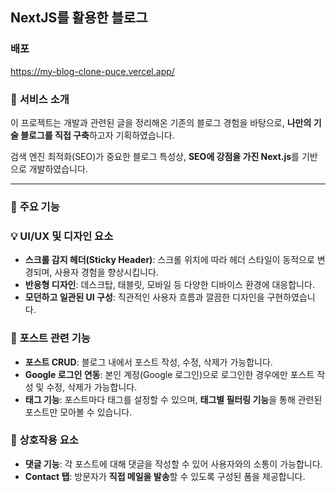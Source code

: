 ## NextJS를 활용한 블로그

### 배포

https://my-blog-clone-puce.vercel.app/


### 🧾 **서비스 소개**

이 프로젝트는 개발과 관련된 글을 정리해온 기존의 블로그 경험을 바탕으로, **나만의 기술 블로그를 직접 구축**하고자 기획하였습니다.

검색 엔진 최적화(SEO)가 중요한 블로그 특성상, **SEO에 강점을 가진 Next.js**를 기반으로 개발하였습니다.

---

### 🔧 **주요 기능**

### 💡 **UI/UX 및 디자인 요소**

- **스크롤 감지 헤더(Sticky Header)**: 스크롤 위치에 따라 헤더 스타일이 동적으로 변경되며, 사용자 경험을 향상시킵니다.
- **반응형 디자인**: 데스크탑, 태블릿, 모바일 등 다양한 디바이스 환경에 대응합니다.
- **모던하고 일관된 UI 구성**: 직관적인 사용자 흐름과 깔끔한 디자인을 구현하였습니다.

### 📝 **포스트 관련 기능**

- **포스트 CRUD**: 블로그 내에서 포스트 작성, 수정, 삭제가 가능합니다.
- **Google 로그인 연동**: 본인 계정(Google 로그인)으로 로그인한 경우에만 포스트 작성 및 수정, 삭제가 가능합니다.
- **태그 기능**: 포스트마다 태그를 설정할 수 있으며, **태그별 필터링 기능**을 통해 관련된 포스트만 모아볼 수 있습니다.

### 💬 **상호작용 요소**

- **댓글 기능**: 각 포스트에 대해 댓글을 작성할 수 있어 사용자와의 소통이 가능합니다.
- **Contact 탭**: 방문자가 **직접 메일을 발송**할 수 있도록 구성된 폼을 제공합니다.
